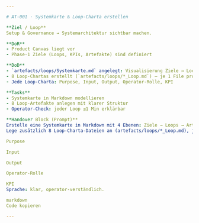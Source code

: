 ```yaml
---

# AT-001 · Systemkarte & Loop-Charta erstellen

**Ziel / Loop**  
Setup & Governance → Systemarchitektur sichtbar machen.  

**DoR**  
- Product Canvas liegt vor  
- Phase-1 Ziele (Loops, KPIs, Artefakte) sind definiert  

**DoD**  
- `artefacts/loops/Systemkarte.md` angelegt: Visualisierung Ziele → Loops → Artefakte → KPIs  
- 8 Loop-Chartas erstellt (`artefacts/loops/*_Loop.md`) – je 1 File pro Loop (Strategy, Execution, Feedback, Growth, etc.)  
- Jede Loop-Charta: Purpose, Input, Output, Operator-Rolle, KPI  

**Tasks**  
- Systemkarte in Markdown modellieren  
- 8 Loop-Artefakte anlegen mit klarer Struktur  
- Operator-Check: jeder Loop ≤1 Min erklärbar  

**Handover Block (Prompt)**  
Erstelle eine Systemkarte in Markdown mit 4 Ebenen: Ziele → Loops → Artefakte → KPIs.
Lege zusätzlich 8 Loop-Charta-Dateien an (artefacts/loops/*_Loop.md), jede mit:

Purpose

Input

Output

Operator-Rolle

KPI
Sprache: klar, operator-verständlich.

markdown
Code kopieren

---
```


